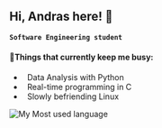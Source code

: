 ## Hi, Andras here! 👋

**`Software Engineering student`**

#### 🔭Things that currently keep me busy:
- &nbsp; Data Analysis with Python
- &nbsp; Real-time programming in C
- &nbsp; Slowly befriending Linux

<img align="left" alt="My Most used language" src="https://github-readme-stats.vercel.app/api/top-langs/?username=kovacsand&layout=compact&langs_count=10&disable_animations=true&border_color=946b2d&bg_color=d3d3d3" />




<!--
**kovacsand/kovacsand** is a ✨ _special_ ✨ repository because its `README.md` (this file) appears on your GitHub profile.

Here are some ideas to get you started:

- 🔭 I’m currently working on ...
- 🌱 I’m currently learning ...
- 👯 I’m looking to collaborate on ...
- 🤔 I’m looking for help with ...
- 💬 Ask me about ...
- 📫 How to reach me: ...
- 😄 Pronouns: ...
- ⚡ Fun fact: ...
-->
